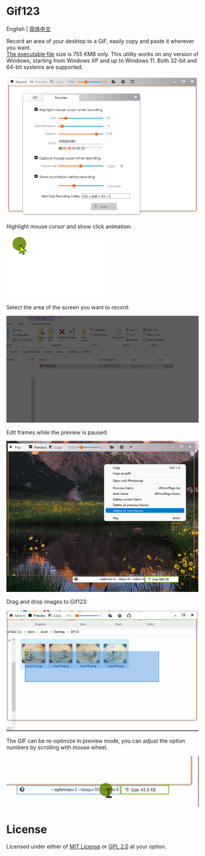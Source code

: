 <h1> Gif123 </h1>  

English | [简体中文](./README.md)

Record an area of your desktop to a GIF, easily copy and paste it wherever you want.  
[The executable file](https://gif123.aardio.com/download/Gif123.7z) size is 755 KMB only. This utility works on any version of Windows, starting from Windows XP and up to Windows 11. Both 32-bit and 64-bit systems are supported.

![screenshot](./screenshots/en.png)

Highlight mouse cursor and show click animation:

![screenshot](./screenshots/click-animation.gif)

Select the area of the screen you want to record:

![screenshot](./screenshots/area.gif)

Edit frames while the preview is paused:

![screenshot](./screenshots/preview.en.jpg)

Drag and drop images to Gif123:

![screenshot](./screenshots/opt.gif)

The GIF can be re-optimize in preview mode, you can adjust the option numbers by scrolling with mouse wheel.

![screenshot](./screenshots/re-optimize.gif)

# License

 Licensed under either of [MIT License](./LICENSE) or [GPL 2.0](LICENSE-GPL) at your option.
